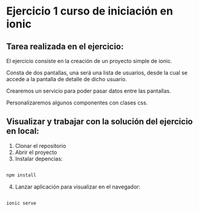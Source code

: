# Ejercicio 1 curso de iniciación en ionic

## Tarea realizada en el ejercicio:

El ejercicio consiste en la creación de un proyecto simple de ionic.
 
Consta de dos pantallas, una será una lista de usuarios, desde la cual se accede a la pantalla de detalle de dicho usuario.

Crearemos un servicio para poder pasar datos entre las pantallas.

Personalizaremos algunos componentes con clases css.

## Visualizar y trabajar con la solución del ejercicio en local:

1. Clonar el repositorio
2. Abrir el proyecto
3. Instalar depencias:

```javascript

npm install

```

4. Lanzar aplicación para visualizar en el navegador:

```javascript

ionic serve

```
